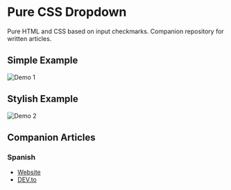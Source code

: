 # Pure CSS Dropdown

Pure HTML and CSS based on input checkmarks. Companion repository for written articles.

## Simple Example

![Demo 1](https://dev-to-uploads.s3.amazonaws.com/uploads/articles/m369xjqlslttoxf46beb.gif)

## Stylish Example

![Demo 2](https://dev-to-uploads.s3.amazonaws.com/uploads/articles/yxauc4zl7958lcauxon1.gif)

## Companion Articles

### Spanish

- [Website](https://luisangel.me/blog/22-11-05)
- [DEV.to](https://dev.to/linksake/dropdowns-y-toggles-con-puro-css-5em7)
